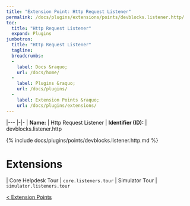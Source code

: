 ```yaml
---
title: "Extension Point: Http Request Listener"
permalink: /docs/plugins/extensions/points/devblocks.listener.http/
toc:
  title: "Http Request Listener"
  expand: Plugins
jumbotron:
  title: "Http Request Listener"
  tagline: 
  breadcrumbs:
  -
    label: Docs &raquo;
    url: /docs/home/
  -
    label: Plugins &raquo;
    url: /docs/plugins/
  -
    label: Extension Points &raquo;
    url: /docs/plugins/extensions/
---
```


|---
|-|-
| **Name:** | Http Request Listener
| **Identifier (ID):** | devblocks.listener.http

{% include docs/plugins/points/devblocks.listener.http.md %}

# Extensions

| Core Helpdesk Tour | `core.listeners.tour`
| Simulator Tour | `simulator.listeners.tour`

<div class="section-nav">
	<div class="left">
		<a href="/docs/plugins/extensions/#extension-points" class="prev">&lt; Extension Points</a>
	</div>
	<div class="right align-right">
	</div>
</div>
<div class="clear"></div>
